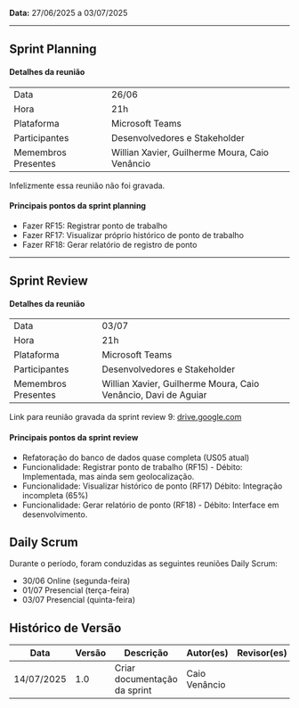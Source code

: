 **Data:** 27/06/2025 a 03/07/2025

---
## Sprint Planning

#### Detalhes da reunião
|                     |                                                                                                           |
|---------------------|-----------------------------------------------------------------------------------------------------------|
| Data                | 26/06                                                                                                     |
| Hora                | 21h                                                                                                       |
| Plataforma          | Microsoft Teams                                                                                           |
| Participantes       | Desenvolvedores e Stakeholder                                                                             |
| Memembros Presentes | Willian Xavier, Guilherme Moura, Caio Venâncio                                                            |

<!-- consertar erro de timing, não esquecer -->
Infelizmente essa reunião não foi gravada.

#### Principais pontos da sprint planning
- Fazer RF15: Registrar ponto de trabalho
- Fazer RF17: Visualizar próprio histórico de ponto de trabalho
- Fazer RF18: Gerar relatório de registro de ponto

---
## Sprint Review

#### Detalhes da reunião
|                     |                                                                                                           |
|---------------------|-----------------------------------------------------------------------------------------------------------|
| Data                | 03/07                                                                                                     |
| Hora                | 21h                                                                                                       |
| Plataforma          | Microsoft Teams                                                                                           |
| Participantes       | Desenvolvedores e Stakeholder                                                                             |
| Memembros Presentes | Willian Xavier, Guilherme Moura, Caio Venâncio, Davi de Aguiar                                            |

Link para reunião gravada da sprint review 9: [drive.google.com](https://drive.google.com/file/d/1InNoYdjCuN11iURBl2rGlGhZ30jk51xE/view?usp=drive_link)

#### Principais pontos da sprint review 
- Refatoração do banco de dados quase completa (US05 atual)
- Funcionalidade: Registrar ponto de trabalho (RF15) - Débito: Implementada, mas ainda sem geolocalização.
- Funcionalidade: Visualizar histórico de ponto (RF17) Débito: Integração incompleta (65%)
- Funcionalidade: Gerar relatório de ponto (RF18) - Débito: Interface em desenvolvimento.

## Daily Scrum
Durante o período, foram conduzidas as seguintes reuniões Daily Scrum:<br>
- 30/06 Online (segunda-feira) <br>
- 01/07 Presencial (terça-feira) <br>
- 03/07 Presencial (quinta-feira) <br>

## Histórico de Versão

| Data       | Versão | Descrição                                                                 | Autor(es)         | Revisor(es)        |
|------------|--------|---------------------------------------------------------------------------|-------------------|--------------------|
| 14/07/2025 | 1.0    | Criar documentação da sprint                                              |  Caio Venâncio    |                    |